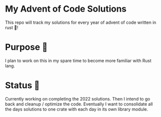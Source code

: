 # My Advent of Code Solutions
This repo will track my solutions for every year of advent of code written in rust 🦀!  
# Purpose 📖
I plan to work on this in my spare time to become more familiar with Rust lang.  
# Status 🚦
Currently working on completing the 2022 solutions. Then I intend to go back and cleanup / optimize the code.
Eventually I want to consolidate all the days solutions to one crate with each day in its own library module.
